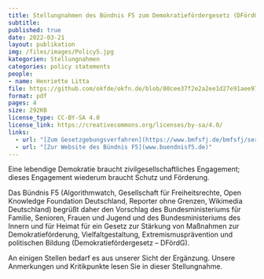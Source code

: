 ```yaml
---
title: Stellungnahmen des Bündnis F5 zum Demokratiefördergesetz (DFördG)
subtitle: 
published: true
date: 2022-03-21
layout: publikation
img: /files/images/Policy5.jpg
kategorien: Stellungnahmen
categories: policy statements
people:
- name: Henriette Litta
file: https://github.com/okfde/okfn.de/blob/80cee37f2e2a2ee1d27e91aee9786db0923d89b3/static/files/publikationen/2022-03-21_F5_Demokratief%C3%B6rdergesetz_Stellungnahme.pdf?raw=true
format: pdf
pages: 4
size: 292KB
license_type: CC-BY-SA 4.0
license_link: https://creativecommons.org/licenses/by-sa/4.0/
links: 
  - url: "[Zum Gesetzgebungsverfahren](https://www.bmfsfj.de/bmfsfj/service/gesetze/gesetz-zur-staerkung-von-massnahmen-zur-demokratiefoerderung-vielfaltgestaltung-extremismuspraevention-und-politischen-bildung-demokratiefoerdergesetz--207726)"
  - url: "[Zur Website des Bündnis F5](www.buendnisf5.de)"
---
```


Eine lebendige Demokratie braucht zivilgesellschaftliches Engagement; dieses Engagement wiederum braucht Schutz und Förderung.

Das Bündnis F5 (Algorithmwatch, Gesellschaft für Freiheitsrechte, Open Knowledge Foundation Deutschland, Reporter ohne Grenzen, Wikimedia Deutschland) begrüßt daher den Vorschlag des Bundesministeriums für Familie, Senioren, Frauen und Jugend und des Bundesministeriums des Innern und für Heimat für ein Gesetz zur Stärkung von Maßnahmen zur Demokratieförderung, Vielfaltgestaltung, Extremismusprävention und politischen Bildung (Demokratiefördergesetz – DFördG).

An einigen Stellen bedarf es aus unserer Sicht der Ergänzung. Unsere Anmerkungen und Kritikpunkte lesen Sie in dieser Stellungnahme. 
 
